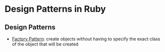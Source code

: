# Design Patterns in Ruby

## Design Patterns

* [Factory Pattern](factory.md): create objects without having to specify the exact class of the object that will be created